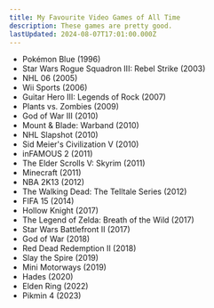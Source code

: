 ```yaml
---
title: My Favourite Video Games of All Time
description: These games are pretty good.
lastUpdated: 2024-08-07T17:01:00.000Z
---
```


- Pokémon Blue (1996)
- Star Wars Rogue Squadron III: Rebel Strike (2003)
- NHL 06 (2005)
- Wii Sports (2006)
- Guitar Hero III: Legends of Rock (2007)
- Plants vs. Zombies (2009)
- God of War III (2010)
- Mount & Blade: Warband (2010)
- NHL Slapshot (2010)
- Sid Meier's Civilization V (2010)
- inFAMOUS 2 (2011)
- The Elder Scrolls V: Skyrim (2011)
- Minecraft (2011)
- NBA 2K13 (2012)
- The Walking Dead: The Telltale Series (2012)
- FIFA 15 (2014)
- Hollow Knight (2017)
- The Legend of Zelda: Breath of the Wild (2017)
- Star Wars Battlefront II (2017)
- God of War (2018)
- Red Dead Redemption II (2018)
- Slay the Spire (2019)
- Mini Motorways (2019)
- Hades (2020)
- Elden Ring (2022)
- Pikmin 4 (2023)
